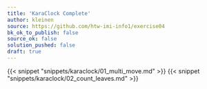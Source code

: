 ```yaml
---
title: 'KaraClock Complete'
author: kleinen
source: https://github.com/htw-imi-info1/exercise04
bk_ok_to_publish: false
source_ok: false
solution_pushed: false
draft: true
---
```


{{< snippet "snippets/karaclock/01_multi_move.md" >}}
{{< snippet "snippets/karaclock/02_count_leaves.md" >}}